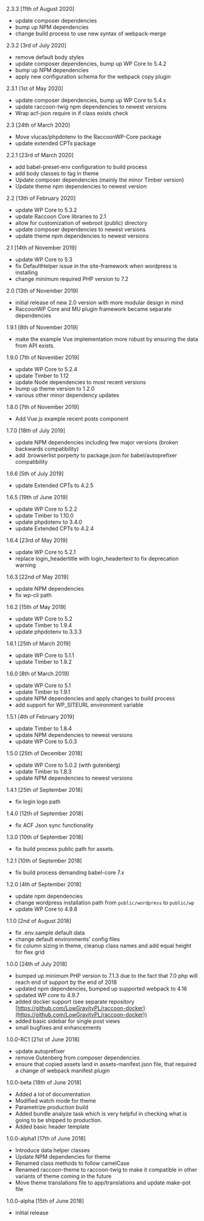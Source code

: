 2.3.3 [11th of August 2020]
- update composer dependencies
- bump up NPM dependencies
- change build process to use new syntax of webpack-merge

2.3.2 [3rd of July 2020]
- remove default body styles
- update composer dependencies, bump up WP Core to 5.4.2
- bump up NPM dependencies
- apply new configuration schema for the webpack copy plugin

2.3.1 [1st of May 2020]
- update composer dependencies, bump up WP Core to 5.4.x
- update raccoon-twig npm dependencies to newest versions
- Wrap acf-json require in if class exists check

2.3 [24th of March 2020]
- Move vlucas/phpdotenv to the RaccoonWP-Core package
- update extended CPTs package

2.2.1 [23rd of March 2020]
- add babel-preset-env configuration to build process
- add body classes to <body> tag in theme
- Update composer dependencies (mainly the minor Timber version)
- Update theme npm dependencies to newest version

2.2 [13th of February 2020]
- update WP Core to 5.3.2
- update Raccoon Core libraries to 2.1
- allow for customization of webroot (public) directory
- update composer dependencies to newest versions
- update theme npm dependencies to newest versions

2.1 [14th of November 2019]
- update WP Core to 5.3
- fix DefaultHelper issue in the site-framework when wordpress is installing
- change minimum required PHP version to 7.2

2.0 [13th of November 2019]
- initial release of new 2.0 version with more modular design in mind
- RaccoonWP Core and MU plugin framework became separate dependencies

1.9.1 [8th of November 2019]
- make the example Vue implementation more robust by ensuring the data from API exists.

1.9.0 [7th of November 2019]
- update WP Core to 5.2.4
- update Timber to 1.12
- update Node dependencies to most recent versions
- bump up theme version to 1.2.0
- various other minor dependency updates

1.8.0 [7th of November 2019]
- Add Vue.js example recent posts component

1.7.0 [18th of July 2019]
- update NPM dependencies including few major versions (broken backwards compatibility)
- add .browserlist porperty to package.json for babel/autoprefixer compatibility

1.6.6 [5th of July 2019]
- update Extended CPTs to 4.2.5

1.6.5 [19th of June 2019]
- update WP Core to 5.2.2
- update Timber to 1.10.0
- update phpdotenv to 3.4.0
- update Extended CPTs to 4.2.4

1.6.4 [23rd of May 2019]
- update WP Core to 5.2.1
- replace login_headertitle with login_headertext to fix deprecation warning

1.6.3 [22nd of May 2019]
- update NPM dependencies
- fix wp-cli path

1.6.2 [15th of May 2019]
- update WP Core to 5.2
- update Timber to 1.9.4
- update phpdotenv to 3.3.3

1.6.1 [25th of March 2019]
- update WP Core to 5.1.1
- update Timber to 1.9.2

1.6.0 [8th of March 2019]
- update WP Core to 5.1
- update Timber to 1.9.1
- update NPM dependencies and apply changes to build process
- add support for WP_SITEURL environment variable

1.5.1 [4th of February 2019]
- update Timber to 1.8.4
- update NPM dependencies to newest versions
- update WP Core to 5.0.3

1.5.0 [25th of December 2018]
- update WP Core to 5.0.2 (with gutenberg)
- update Timber to 1.8.3
- update NPM dependencies to newest versions

1.4.1 [25th of September 2018]
- fix login logo path

1.4.0 [12th of September 2018]
- fix ACF Json sync functionality

1.3.0 [10th of September 2018]
- fix build process public path for assets.

1.2.1 [10th of September 2018]
- fix build process demanding babel-core 7.x

1.2.0 [4th of September 2018]
- update npm dependencies
- change wordpress installation path from `public/wordpress` to `public/wp`
- update WP Core to 4.9.8

1.1.0 [2nd of August 2018]
- fix .env.sample default data
- change default environments' config files
- fix column sizing in theme, cleanup class names and add equal height for flex grid

1.0.0  [24th of July 2018]
- bumped up minimum PHP version to 7.1.3 due to the fact that 7.0 php will reach end of support by the end of 2018
- updated npm dependencies, bumped up supported webpack to 4.16
- updated WP core to 4.9.7
- added docker support (see separate repository [https://github.com/LowGravityPL/raccoon-docker](https://github.com/LowGravityPL/raccoon-docker))
- added basic sidebar for single post views
- small bugfixes and enhancements

1.0.0-RC1 [21st of June 2018]
- update autoprefixer
- remove Gutenberg from composer dependencies
- ensure that copied assets land in assets-manifest.json file, that required a change of webpack manifest plugin

1.0.0-beta [18th of June 2018]
- Added a lot of documentation
- Modified watch mode for theme
- Parametrize production build
- Added bundle analyze task which is very helpful in checking what is going to be shipped to production.
- Added basic header template

1.0.0-alpha1 [17th of June 2018]
- Introduce data helper classes
- Update NPM dependencies for theme
- Renamed class methods to follow camelCase
- Renamed raccoon-theme to raccoon-twig to make it compatible in other
variants of theme coming in the future
- Move theme translations file to app/translations and update make-pot file

1.0.0-alpha [15th of June 2018]
- initial release
